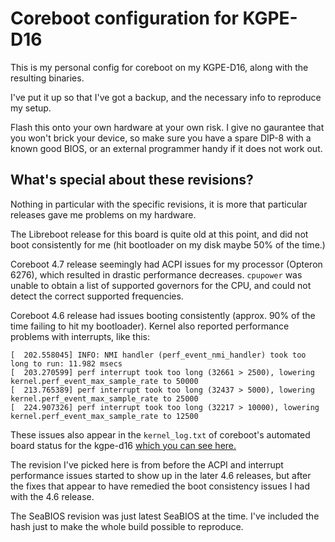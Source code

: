 # Coreboot configuration for KGPE-D16

This is my personal config for coreboot on my KGPE-D16, along with the
resulting binaries.

I've put it up so that I've got a backup, and the necessary info to
reproduce my setup.

Flash this onto your own hardware at your own risk. I give no gaurantee that
you won't brick your device, so make sure you have a spare DIP-8 with a known
good BIOS, or an external programmer handy if it does not work out.

## What's special about these revisions?

Nothing in particular with the specific revisions, it is more that particular
releases gave me problems on my hardware.

The Libreboot release for this board is quite old at this point, and did not
boot consistently for me (hit bootloader on my disk maybe 50% of the time.)

Coreboot 4.7 release seemingly had ACPI issues for my processor (Opteron 6276),
which resulted in drastic performance decreases. `cpupower` was unable to
obtain a list of supported governors for the CPU, and could not detect the
correct supported frequencies.

Coreboot 4.6 release had issues booting consistently (approx. 90% of the time
failing to hit my bootloader). Kernel also reported performance problems with
interrupts, like this:

    [  202.558045] INFO: NMI handler (perf_event_nmi_handler) took too long to run: 11.982 msecs
    [  203.270599] perf interrupt took too long (32661 > 2500), lowering kernel.perf_event_max_sample_rate to 50000
    [  213.765389] perf interrupt took too long (32437 > 5000), lowering kernel.perf_event_max_sample_rate to 25000
    [  224.907326] perf interrupt took too long (32217 > 10000), lowering kernel.perf_event_max_sample_rate to 12500

These issues also appear in the `kernel_log.txt` of coreboot's automated board
status for the kgpe-d16 [which you can see here.](https://review.coreboot.org/cgit/board-status.git/tree/asus/kgpe-d16)

The revision I've picked here is from before the ACPI and interrupt performance
issues started to show up in the later 4.6 releases, but after the fixes that
appear to have remedied the boot consistency issues I had with the 4.6 release.

The SeaBIOS revision was just latest SeaBIOS at the time. I've included the
hash just to make the whole build possible to reproduce.

